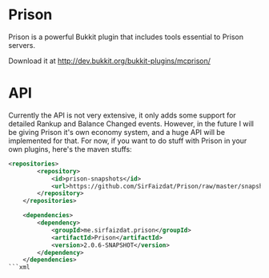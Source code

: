 Prison
========

Prison is a powerful Bukkit plugin that includes tools essential to Prison servers.

Download it at http://dev.bukkit.org/bukkit-plugins/mcprison/

API
========
Currently the API is not very extensive, it only adds some support for detailed Rankup and Balance Changed events. However, in the future I will be giving Prison it's own economy system, and a huge API will be implemented for that. For now, if you want to do stuff with Prison in your own plugins, here's the maven stuffs:

```xml
<repositories>
		<repository>
			<id>prison-snapshots</id>
			<url>https://github.com/SirFaizdat/Prison/raw/master/snapshots</url>
		</repository>
	</repositories>

	<dependencies>
		<dependency>
			<groupId>me.sirfaizdat.prison</groupId>
			<artifactId>Prison</artifactId>
			<version>2.0.6-SNAPSHOT</version>
		</dependency>
	</dependencies>
```xml
